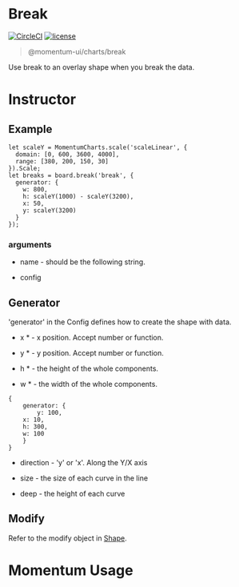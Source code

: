 # Break

[![CircleCI](https://img.shields.io/circleci/project/github/momentum-design/momentum-ui/master.svg)](https://circleci.com/gh/momentum-design/momentum-ui/)
[![license](https://img.shields.io/github/license/momentum-design/momentum-ui.svg?color=blueviolet)](https://github.com/momentum-design/momentum-ui/blob/master/charts/LICENSE)

> @momentum-ui/charts/break

Use break to an overlay shape when you break the data.

# Instructor

## Example

```
let scaleY = MomentumCharts.scale('scaleLinear', {
  domain: [0, 600, 3600, 4000],
  range: [380, 200, 150, 30]
}).Scale;
let breaks = board.break('break', {
  generator: {
    w: 800,
    h: scaleY(1000) - scaleY(3200),
    x: 50,
    y: scaleY(3200)
  }
});
```

### arguments

+ name - should be the following string.

+ config

## Generator

'generator' in the Config defines how to create the shape with data. 

+ x * - x position. Accept number or function.
	
+ y * - y position. Accept number or function.

+ h * - the height of the whole components.

+ w * - the width of the whole components.
	
```
{
	generator: {
		y: 100,
    x: 10,
    h: 300,
    w: 100
	}
}
```

+ direction - 'y' or 'x'. Along the Y/X axis

+ size - the size of each curve in the line

+ deep - the height of each curve  

## Modify

Refer to the modify object in [Shape](../shape/README.md).

# Momentum Usage
